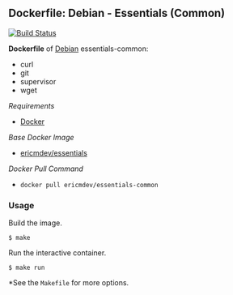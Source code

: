 ## Dockerfile: Debian - Essentials (Common)

[![Build Status](https://travis-ci.org/ericmdev/essentials-common.dockerfile.svg?branch=master)](https://travis-ci.org/ericmdev/essentials-common.dockerfile)

**Dockerfile** of [Debian](https://www.debian.org/) essentials-common:

- curl
- git
- supervisor
- wget

*Requirements*
- [Docker](https://www.docker.com/) 

*Base Docker Image*
- [ericmdev/essentials](https://hub.docker.com/r/ericmdev/essentials/)

*Docker Pull Command*
- `docker pull ericmdev/essentials-common`

### Usage

Build the image.

    $ make

Run the interactive container.

    $ make run

*See the `Makefile` for more options.
